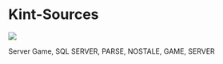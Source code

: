 # Kint-Sources
[<img src="https://cdn.discordapp.com/attachments/423233317677170721/426878054825066516/67540845_p0_master1200.jpg?style=shield">](https://discord.gg/h8kTEbe)

Server Game, SQL SERVER, PARSE, NOSTALE, GAME, SERVER

